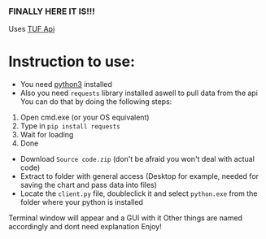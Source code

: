 ### FINALLY HERE IT IS!!!
Uses [TUF Api ](https://be.t21c.kro.kr)
# Instruction to use:
- You need [python3](https://www.python.org/downloads/) installed
- Also you need `requests` library installed aswell to pull data from the api
You can do that by doing the following steps:
1) Open cmd.exe (or your OS equivalent)
2) Type in `pip install requests`
3) Wait for loading
4) Done
- Download `Source code.zip` (don't be afraid you won't deal with actual code)
- Extract to folder with general access (Desktop for example, needed for saving the chart and pass data into files)
- Locate the `client.py` file, doubleclick it and select `python.exe` from the folder where your python is installed

Terminal window will appear and a GUI with it
Other things are named accordingly and dont need explanation
Enjoy!
